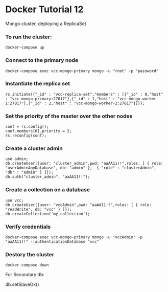 # Docker Tutorial 12

Mongo cluster, deploying a ReplicaSet

### To run the cluster:
```
docker-compose up
```

### Connect to the primary node
```
docker-compose exec vcc-mongo-primary mongo -u "root" -p "password"
```

### Instantiate the replica set
```
rs.initiate({"_id" : "vcc-replica-set","members" : [{"_id" : 0,"host" : "vcc-mongo-primary:27017"},{"_id" : 1,"host" : "vcc-mongo-worker-1:27017"},{"_id" : 2,"host" : "vcc-mongo-worker-2:27017"}]});
```

### Set the priority of the master over the other nodes
```
conf = rs.config();
conf.members[0].priority = 2;
rs.reconfig(conf);
```

### Create a cluster admin
```
use admin;
db.createUser({user: "cluster_admin",pwd: "aaAA11!!",roles: [ { role: "userAdminAnyDatabase", db: "admin" },  { "role" : "clusterAdmin", "db" : "admin" } ]});
db.auth("cluster_admin", "aaAA11!!");
```

### Create a collection on a database
```
use vcc;
db.createUser({user: "vccAdmin",pwd: "aaAA11!!",roles: [ { role: "readWrite", db: "vcc" } ]});
db.createCollection('my_collection');
```

### Verify credentials
```
docker-compose exec vcc-mongo-primary mongo -u "vccAdmin" -p "aaAA11!!" --authenticationDatabase "vcc"
```

### Destory the cluster
```
docker-compose down
```

For Secondary db:

db.setSlaveOk()